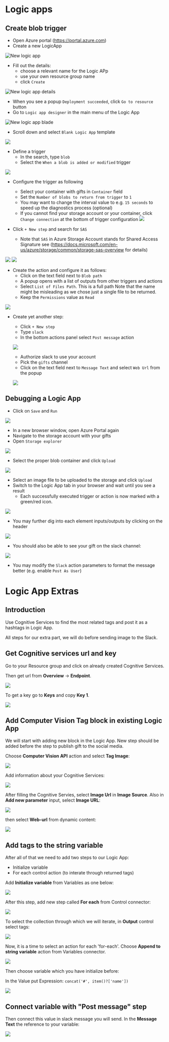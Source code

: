 # Logic apps

## Create blob trigger
 * Open Azure portal (https://portal.azure.com)
 * Create a new LogicApp
 
 ![New logic app](screenshots/new-logic-app.png?raw=true)

* Fill out the details:
  - choose a relevant name for the Logic APp
  - use your own resource group name
  - click `Create`

![New logic app details](screenshots/new-logic-app-details.png?raw=true)

* When you see a popup `Deployment succeeded`, click `Go to resource` button
* Go to `Logic app designer` in the main menu of the Logic App

![New logic app blade](screenshots/logic-app-blade.png?raw=true)

* Scroll down and select `Blank Logic App` template

![](screenshots/templates.png?raw=true)

* Define a trigger
  - In the search, type `blob`
  - Select the `When a blob is added or modified` trigger

![](screenshots/blob-trigger.png?raw=true)

* Configure the trigger as following
  - Select your container with gifts in `Container` field
  - Set the `Number of blobs to return from trigger` to `1`
  - You may want to change the interval value to e.g. `15 seconds` to speed up the diagnostics process (optional)
  - If you cannot find your storage account or your container, click `Change connection` at the bottom of trigger configuration
![](screenshots/trigger-config.png?raw=true)

* Click `+ New step` and search for `SAS`
  - Note that `SAS` in Azure Storage Account stands for Shared Access Signature see (https://docs.microsoft.com/en-us/azure/storage/common/storage-sas-overview for details) 

![](screenshots/new-step.png?raw=true)
![](screenshots/find-sas.png?raw=true)

* Create the action and configure it as follows:
  - Click on the text field next to `Blob path`
  - A popup opens with a list of outputs from other triggers and actions
  - Select `List of Files Path`. This is a full path Note that the name might be misleading as we chose just a single file to be returned.
  - Keep the `Permissions` value as `Read`

![](screenshots/sas-blob-path.png?raw=true)

* Create yet another step: 
  - Click `+ New step`
  - Type `slack`
  - In the bottom actions panel select `Post message` action

  ![](screenshots/new-slack.png?raw=true)

  - Authorize slack to use your account
  - Pick the `gifts` channel
  - Click on the text field next to `Message Text` and select `Web Url` from the popup

  ![](screenshots/slack-config.png?raw=true)

## Debugging a Logic App

* Click on `Save` and `Run`

![](screenshots/waiting.png?raw=true)

* In a new browser window, open Azure Portal again
* Navigate to the storage account with your gifts
* Open `Storage explorer`

![](screenshots/storage-explorer.png?raw=true)

* Select the proper blob container and click `Upload`

![](screenshots/storage-explorer-upload.png?raw=true)

* Select an image file to be uploaded to the storage and click `Upload`
* Switch to the Logic App tab in your browser and wait until you see a result
  - Each successfully executed trigger or action is now marked with a green/red icon.

![](screenshots/app-run.png?raw=true)


* You may further dig into each element inputs/outputs by clicking on the header

![](screenshots/run-details.png?raw=true)

* You should also be able to see your gift on the slack channel:

![](screenshots/slack-result.png?raw=true)

* You may modify the `Slack` action parameters to format the message better (e.g. enable `Post As User`)

# Logic App Extras

## Introduction

Use Cognitive Services to find the most related tags and post it as a hashtags in Logic App.

All steps for our extra part, we will do before sending image to the Slack.

## Get Cognitive services url and key

Go to your Resource group and click on already created Cognitive Services. 

Then get url from **Overview** -> **Endpoint**.

![](screenshots/get-url.png?raw=true)

To get a key go to **Keys** and copy **Key 1**.

![](screenshots/get-key.png?raw=true)

## Add Computer Vision Tag block in existing Logic App

We will start with adding new block in the Logic App. New step should be added before the step to publish gift to the social media.

Choose **Computer Vision API** action and select **Tag Image**:

![](screenshots/select-tag-image.png?raw=true)

Add information about your Cognitive Services:

![](screenshots/add-computer-vision.png?raw=true)

After filling the Cognitive Servies, select **Image Url** in **Image Source**. Also in **Add new parameter** input, select **Image URL**:

![](screenshots/select-image-url.png?raw=true)

then select **Web-url** from dynamic content:

![](screenshots/image-url-web-url.png?raw=true)

## Add tags to the string variable

After all of that we need to add two steps to our Logic App:
- Initialize variable
- For each control action (to interate through returned tags)

Add **Initialize variable** from Variables  as one below:

![](screenshots/initialize-variable.png?raw=true)

After this step, add new step called **For each** from Control connector:

![](screenshots/for-each.png?raw=true)

To select the collection through which we will iterate, in **Output** control select tags:

![](screenshots/select-tags.png?raw=true)

Now, it is a time to select an action for each 'for-each'. Choose **Append to string variable** action from Variables connector. 

![](screenshots/append-to-string-variable.png?raw=true)

Then choose variable which you have initialize before:

In the Value put Expression: `concat('#', item()?['name'])` 

![](screenshots/append-to-string-variable-2.png?raw=true)

## Connect variable with "Post message" step

Then connect this value in slack message you will send. In the **Message Text** the reference to your variable:

![](screenshots/post-message-with-hashtags.png?raw=true)
